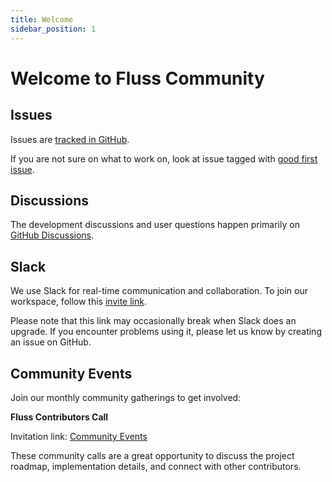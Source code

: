 ```yaml
---
title: Welcome
sidebar_position: 1
---
```


<!--
 Copyright (c) 2025 Alibaba Group Holding Ltd.

 Licensed under the Apache License, Version 2.0 (the "License");
 you may not use this file except in compliance with the License.
 You may obtain a copy of the License at

      http://www.apache.org/licenses/LICENSE-2.0

 Unless required by applicable law or agreed to in writing, software
 distributed under the License is distributed on an "AS IS" BASIS,
 WITHOUT WARRANTIES OR CONDITIONS OF ANY KIND, either express or implied.
 See the License for the specific language governing permissions and
 limitations under the License.
-->

# Welcome to Fluss Community

## Issues
Issues are [tracked in GitHub](https://github.com/alibaba/fluss/issues).

If you are not sure on what to work on, look at issue tagged with [good first issue](https://github.com/alibaba/fluss/labels/good%20first%20issue).

## Discussions

The development discussions and user questions happen primarily on [GitHub Discussions](https://github.com/alibaba/fluss/discussions).

## Slack 
We use Slack for real-time communication and collaboration. To join our workspace, follow this [invite link](https://join.slack.com/t/fluss-hq/shared_invite/zt-33wlna581-QAooAiCmnYboJS8D_JUcYw).

Please note that this link may occasionally break when Slack does an upgrade. If you encounter problems using it, please let us know by creating an issue on GitHub.

## Community Events
Join our monthly community gatherings to get involved:

**Fluss Contributors Call**

  Invitation link: [Community Events](https://calendar.app.google/1u58VvHpn71H9rz57)

These community calls are a great opportunity to discuss the project roadmap, implementation details, and connect with other contributors.

